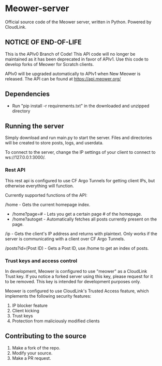 # Meower-server
Official source code of the Meower server, written in Python. Powered by CloudLink. 

## NOTICE OF END-OF-LIFE
This is the APIv0 Branch of Code! This API code will no longer be maintained as it has been deprecated in favor of APIv1.
Use this code to develop forks of Meower for Scratch clients.

APIv0 will be upgraded automatically to APIv1 when New Meower is released. The API can be found at https://api.meower.org/

## Dependencies
* Run "pip install -r requirements.txt" in the downloaded and unzipped directory

## Running the server
Simply download and run main.py to start the server. Files and directories will be created to store posts, logs, and userdata.

To connect to the server, change the IP settings of your client to connect to ws://127.0.0.1:3000/.

### Rest API

This rest api is configured to use CF Argo Tunnels for getting client IPs, but otherwise everything will function.

Currently supported functions of the API:

/home - Gets the current homepage index.
* /home?page=# - Lets you get a certain page # of the homepage.
* /home?autoget - Automatically fetches all posts currently present on the page.

/ip - Gets the client's IP address and returns with plaintext. Only works if the server is communicating with a client over CF Argo Tunnels.

/posts?id=(Post ID) - Gets a Post ID, use /home to get an index of posts. 

### Trust keys and access control

In development, Meower is configured to use "meower" as a CloudLink Trust key. If you notice a forked server using this key, please request for it to be removed. This key is intended for development purposes only.

Meower is configured to use CloudLink's Trusted Access feature, which implements the following security features:
1. IP blocker feature
2. Client kicking
3. Trust keys
4. Protection from maliciously modified clients

## Contributing to the source

1. Make a fork of the repo.
2. Modify your source.
3. Make a PR request.
